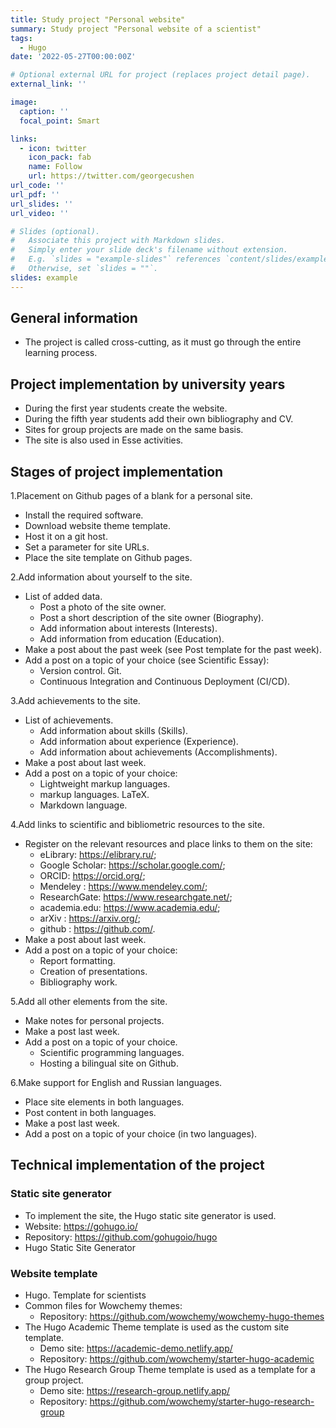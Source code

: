 ```yaml
---
title: Study project "Personal website"
summary: Study project "Personal website of a scientist"
tags:
  - Hugo
date: '2022-05-27T00:00:00Z'

# Optional external URL for project (replaces project detail page).
external_link: ''

image:
  caption: ''
  focal_point: Smart

links:
  - icon: twitter
    icon_pack: fab
    name: Follow
    url: https://twitter.com/georgecushen
url_code: ''
url_pdf: ''
url_slides: ''
url_video: ''

# Slides (optional).
#   Associate this project with Markdown slides.
#   Simply enter your slide deck's filename without extension.
#   E.g. `slides = "example-slides"` references `content/slides/example-slides.md`.
#   Otherwise, set `slides = ""`.
slides: example
---
```


## General information 
- The project is called cross-cutting, as it must go through the entire learning process.

## Project implementation by university years
- During the first year students create the website.
- During the fifth year students add their own bibliography and CV.
- Sites for group projects are made on the same basis.
- The site is also used in Esse activities.

## Stages of project implementation
1.Placement on Github pages of a blank for a personal site.
- Install the required software.
- Download website theme template.
- Host it on a git host.
- Set a parameter for site URLs.
- Place the site template on Github pages.

2.Add information about yourself to the site.
- List of added data.
  - Post a photo of the site owner.
  - Post a short description of the site owner (Biography).
  - Add information about interests (Interests).
  - Add information from education (Education).
- Make a post about the past week (see Post template for the past week).
- Add a post on a topic of your choice (see Scientific Essay):
  - Version control. Git.
  - Continuous Integration and Continuous Deployment (CI/CD).

3.Add achievements to the site.
- List of achievements.
  - Add information about skills (Skills).
  - Add information about experience (Experience).
  - Add information about achievements (Accomplishments).
- Make a post about last week.
- Add a post on a topic of your choice:
  - Lightweight markup languages.
  - markup languages. LaTeX.
  - Markdown language.

4.Add links to scientific and bibliometric resources to the site.
- Register on the relevant resources and place links to them on the site:
  - eLibrary: https://elibrary.ru/;
  - Google Scholar: https://scholar.google.com/;
  - ORCID: https://orcid.org/;
  - Mendeley : https://www.mendeley.com/;
  - ResearchGate: https://www.researchgate.net/;
  - academia.edu: https://www.academia.edu/;
  - arXiv : https://arxiv.org/;
  - github : https://github.com/.
- Make a post about last week.
- Add a post on a topic of your choice:
  - Report formatting.
  - Creation of presentations.
  - Bibliography work.

5.Add all other elements from the site.
- Make notes for personal projects.
- Make a post last week.
- Add a post on a topic of your choice.
  - Scientific programming languages.
  - Hosting a bilingual site on Github.

6.Make support for English and Russian languages.
- Place site elements in both languages.
- Post content in both languages.
- Make a post last week.
- Add a post on a topic of your choice (in two languages).

## Technical implementation of the project
### Static site generator
- To implement the site, the Hugo static site generator is used.
- Website: https://gohugo.io/
- Repository: https://github.com/gohugoio/hugo
- Hugo Static Site Generator

### Website template
- Hugo. Template for scientists
- Common files for Wowchemy themes:
  - Repository: https://github.com/wowchemy/wowchemy-hugo-themes
- The Hugo Academic Theme template is used as the custom site template.
  - Demo site: https://academic-demo.netlify.app/
  - Repository: https://github.com/wowchemy/starter-hugo-academic
- The Hugo Research Group Theme template is used as a template for a group project.
  - Demo site: https://research-group.netlify.app/
  - Repository: https://github.com/wowchemy/starter-hugo-research-group